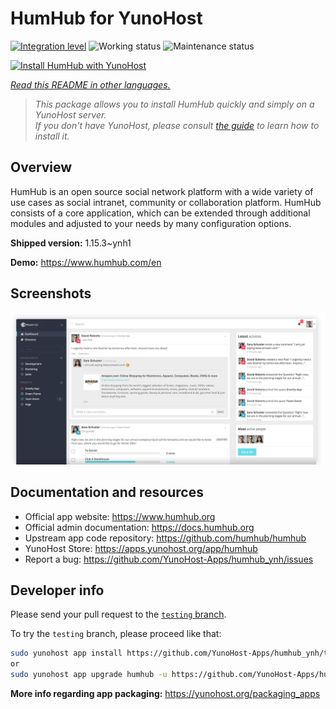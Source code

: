 <!--
N.B.: This README was automatically generated by <https://github.com/YunoHost/apps/tree/master/tools/readme_generator>
It shall NOT be edited by hand.
-->

# HumHub for YunoHost

[![Integration level](https://dash.yunohost.org/integration/humhub.svg)](https://dash.yunohost.org/appci/app/humhub) ![Working status](https://ci-apps.yunohost.org/ci/badges/humhub.status.svg) ![Maintenance status](https://ci-apps.yunohost.org/ci/badges/humhub.maintain.svg)

[![Install HumHub with YunoHost](https://install-app.yunohost.org/install-with-yunohost.svg)](https://install-app.yunohost.org/?app=humhub)

*[Read this README in other languages.](./ALL_README.md)*

> *This package allows you to install HumHub quickly and simply on a YunoHost server.*  
> *If you don't have YunoHost, please consult [the guide](https://yunohost.org/install) to learn how to install it.*

## Overview

HumHub is an open source social network platform with a wide variety of use cases as social intranet, community or collaboration platform. HumHub consists of a core application, which can be extended through additional modules and adjusted to your needs by many configuration options. 


**Shipped version:** 1.15.3~ynh1

**Demo:** <https://www.humhub.com/en>

## Screenshots

![Screenshot of HumHub](./doc/screenshots/app_small.png)

## Documentation and resources

- Official app website: <https://www.humhub.org>
- Official admin documentation: <https://docs.humhub.org>
- Upstream app code repository: <https://github.com/humhub/humhub>
- YunoHost Store: <https://apps.yunohost.org/app/humhub>
- Report a bug: <https://github.com/YunoHost-Apps/humhub_ynh/issues>

## Developer info

Please send your pull request to the [`testing` branch](https://github.com/YunoHost-Apps/humhub_ynh/tree/testing).

To try the `testing` branch, please proceed like that:

```bash
sudo yunohost app install https://github.com/YunoHost-Apps/humhub_ynh/tree/testing --debug
or
sudo yunohost app upgrade humhub -u https://github.com/YunoHost-Apps/humhub_ynh/tree/testing --debug
```

**More info regarding app packaging:** <https://yunohost.org/packaging_apps>
